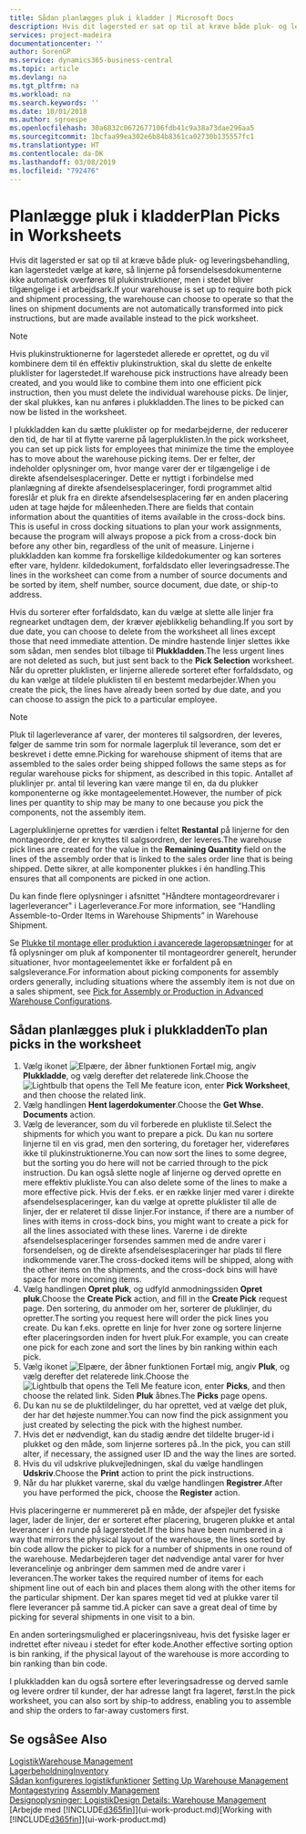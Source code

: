 ```yaml
---
title: Sådan planlægges pluk i kladder | Microsoft Docs
description: Hvis dit lagersted er sat op til at kræve både pluk- og leveringsbehandling, kan lagerstedet vælge at køre, så linjerne på forsendelsesdokumenterne ikke automatisk overføres til plukinstruktioner, men i stedet bliver tilgængelige i et arbejdsark.
services: project-madeira
documentationcenter: ''
author: SorenGP
ms.service: dynamics365-business-central
ms.topic: article
ms.devlang: na
ms.tgt_pltfrm: na
ms.workload: na
ms.search.keywords: ''
ms.date: 10/01/2018
ms.author: sgroespe
ms.openlocfilehash: 30a6832c0672677106fdb41c9a38a73dae296aa5
ms.sourcegitcommit: 1bcfaa99ea302e6b84b8361ca02730b135557fc1
ms.translationtype: HT
ms.contentlocale: da-DK
ms.lasthandoff: 03/08/2019
ms.locfileid: "792476"
---
```

# <a name="plan-picks-in-worksheets"></a><span data-ttu-id="6684d-103">Planlægge pluk i kladder</span><span class="sxs-lookup"><span data-stu-id="6684d-103">Plan Picks in Worksheets</span></span>
<span data-ttu-id="6684d-104">Hvis dit lagersted er sat op til at kræve både pluk- og leveringsbehandling, kan lagerstedet vælge at køre, så linjerne på forsendelsesdokumenterne ikke automatisk overføres til plukinstruktioner, men i stedet bliver tilgængelige i et arbejdsark.</span><span class="sxs-lookup"><span data-stu-id="6684d-104">If your warehouse is set up to require both pick and shipment processing, the warehouse can choose to operate so that the lines on shipment documents are not automatically transformed into pick instructions, but are made available instead to the pick worksheet.</span></span>  

> [!NOTE]  
>  <span data-ttu-id="6684d-105">Hvis plukinstruktionerne for lagerstedet allerede er oprettet, og du vil kombinere dem til én effektiv plukinstruktion, skal du slette de enkelte pluklister for lagerstedet.</span><span class="sxs-lookup"><span data-stu-id="6684d-105">If warehouse pick instructions have already been created, and you would like to combine them into one efficient pick instruction, then you must delete the individual warehouse picks.</span></span> <span data-ttu-id="6684d-106">De linjer, der skal plukkes, kan nu anføres i plukkladden.</span><span class="sxs-lookup"><span data-stu-id="6684d-106">The lines to be picked can now be listed in the worksheet.</span></span>  

<span data-ttu-id="6684d-107">I plukkladden kan du sætte pluklister op for medarbejderne, der reducerer den tid, de har til at flytte varerne på lagerpluklisten.</span><span class="sxs-lookup"><span data-stu-id="6684d-107">In the pick worksheet, you can set up pick lists for employees that minimize the time the employee has to move about the warehouse picking items.</span></span> <span data-ttu-id="6684d-108">Der er felter, der indeholder oplysninger om, hvor mange varer der er tilgængelige i de direkte afsendelsesplaceringer. Dette er nyttigt i forbindelse med planlægning af direkte afsendelsesplaceringer, fordi programmet altid foreslår et pluk fra en direkte afsendelsesplacering før en anden placering uden at tage højde for måleenheden.</span><span class="sxs-lookup"><span data-stu-id="6684d-108">There are fields that contain information about the quantities of items available in the cross-dock bins. This is useful in cross docking situations to plan your work assignments, because the program will always propose a pick from a cross-dock bin before any other bin, regardless of the unit of measure.</span></span> <span data-ttu-id="6684d-109">Linjerne i plukkladden kan komme fra forskellige kildedokumenter og kan sorteres efter vare, hyldenr. kildedokument, forfaldsdato eller leveringsadresse.</span><span class="sxs-lookup"><span data-stu-id="6684d-109">The lines in the worksheet can come from a number of source documents and be sorted by item, shelf number, source document, due date, or ship-to address.</span></span>  

<span data-ttu-id="6684d-110">Hvis du sorterer efter forfaldsdato, kan du vælge at slette alle linjer fra regnearket undtagen dem, der kræver øjeblikkelig behandling.</span><span class="sxs-lookup"><span data-stu-id="6684d-110">If you sort by due date, you can choose to delete from the worksheet all lines except those that need immediate attention.</span></span> <span data-ttu-id="6684d-111">De mindre hastende linjer slettes ikke som sådan, men sendes blot tilbage til **Plukkladden**.</span><span class="sxs-lookup"><span data-stu-id="6684d-111">The less urgent lines are not deleted as such, but just sent back to the **Pick Selection** worksheet.</span></span> <span data-ttu-id="6684d-112">Når du opretter pluklisten, er linjerne allerede sorteret efter forfaldsdato, og du kan vælge at tildele pluklisten til en bestemt medarbejder.</span><span class="sxs-lookup"><span data-stu-id="6684d-112">When you create the pick, the lines have already been sorted by due date, and you can choose to assign the pick to a particular employee.</span></span>  

> [!NOTE]  
>  <span data-ttu-id="6684d-113">Pluk til lagerleverance af varer, der monteres til salgsordren, der leveres, følger de samme trin som for normale lagerpluk til leverance, som det er beskrevet i dette emne.</span><span class="sxs-lookup"><span data-stu-id="6684d-113">Picking for warehouse shipment of items that are assembled to the sales order being shipped follows the same steps as for regular warehouse picks for shipment, as described in this topic.</span></span> <span data-ttu-id="6684d-114">Antallet af pluklinjer pr. antal til levering kan være mange til en, da du plukker komponenterne og ikke montageelementet.</span><span class="sxs-lookup"><span data-stu-id="6684d-114">However, the number of pick lines per quantity to ship may be many to one because you pick the components, not the assembly item.</span></span>  
>   
>  <span data-ttu-id="6684d-115">Lagerpluklinjerne oprettes for værdien i feltet **Restantal** på linjerne for den montageordre, der er knyttes til salgsordren, der leveres.</span><span class="sxs-lookup"><span data-stu-id="6684d-115">The warehouse pick lines are created for the value in the **Remaining Quantity** field on the lines of the assembly order that is linked to the sales order line that is being shipped.</span></span> <span data-ttu-id="6684d-116">Dette sikrer, at alle komponenter plukkes i én handling.</span><span class="sxs-lookup"><span data-stu-id="6684d-116">This ensures that all components are picked in one action.</span></span>  
>   
>  <span data-ttu-id="6684d-117">Du kan finde flere oplysninger i afsnittet "Håndtere montageordrevarer i lagerleverancer" i Lagerleverance.</span><span class="sxs-lookup"><span data-stu-id="6684d-117">For more information, see “Handling Assemble-to-Order Items in Warehouse Shipments” in Warehouse Shipment.</span></span>  
>   
>  <span data-ttu-id="6684d-118">Se [Plukke til montage eller produktion i avancerede lageropsætninger](warehouse-how-to-pick-for-internal-operations-in-advanced-warehousing.md) for at få oplysninger om pluk af komponenter til montageordrer generelt, herunder situationer, hvor montageelementet ikke er forfaldent på en salgsleverance.</span><span class="sxs-lookup"><span data-stu-id="6684d-118">For information about picking components for assembly orders generally, including situations where the assembly item is not due on a sales shipment, see [Pick for Assembly or Production in Advanced Warehouse Configurations](warehouse-how-to-pick-for-internal-operations-in-advanced-warehousing.md).</span></span>  

## <a name="to-plan-picks-in-the-worksheet"></a><span data-ttu-id="6684d-119">Sådan planlægges pluk i plukkladden</span><span class="sxs-lookup"><span data-stu-id="6684d-119">To plan picks in the worksheet</span></span>  
1.  <span data-ttu-id="6684d-120">Vælg ikonet ![Elpære, der åbner funktionen Fortæl mig](media/ui-search/search_small.png "Fortæl mig, hvad du vil foretage dig"), angiv **Plukkladde**, og vælg derefter det relaterede link.</span><span class="sxs-lookup"><span data-stu-id="6684d-120">Choose the ![Lightbulb that opens the Tell Me feature](media/ui-search/search_small.png "Tell me what you want to do") icon, enter **Pick Worksheet**, and then choose the related link.</span></span>  
2.  <span data-ttu-id="6684d-121">Vælg handlingen **Hent lagerdokumenter**.</span><span class="sxs-lookup"><span data-stu-id="6684d-121">Choose the **Get Whse. Documents** action.</span></span>  
3.  <span data-ttu-id="6684d-122">Vælg de leverancer, som du vil forberede en plukliste til.</span><span class="sxs-lookup"><span data-stu-id="6684d-122">Select the shipments for which you want to prepare a pick.</span></span> <span data-ttu-id="6684d-123">Du kan nu sortere linjerne til en vis grad, men den sortering, du foretager her, videreføres ikke til plukinstruktionerne.</span><span class="sxs-lookup"><span data-stu-id="6684d-123">You can now sort the lines to some degree, but the sorting you do here will not be carried through to the pick instruction.</span></span> <span data-ttu-id="6684d-124">Du kan også slette nogle af linjerne og derved oprette en mere effektiv plukliste.</span><span class="sxs-lookup"><span data-stu-id="6684d-124">You can also delete some of the lines to make a more effective pick.</span></span> <span data-ttu-id="6684d-125">Hvis der f.eks. er en række linjer med varer i direkte afsendelsesplaceringer, kan du vælge at oprette pluklister til alle de linjer, der er relateret til disse linjer.</span><span class="sxs-lookup"><span data-stu-id="6684d-125">For instance, if there are a number of lines with items in cross-dock bins, you might want to create a pick for all the lines associated with these lines.</span></span> <span data-ttu-id="6684d-126">Varerne i de direkte afsendelsesplaceringer forsendes sammen med de andre varer i forsendelsen, og de direkte afsendelsesplaceringer har plads til flere indkommende varer.</span><span class="sxs-lookup"><span data-stu-id="6684d-126">The cross-docked items will be shipped, along with the other items on the shipments, and the cross-dock bins will have space for more incoming items.</span></span>  
4.  <span data-ttu-id="6684d-127">Vælg handlingen **Opret pluk**, og udfyld anmodningssiden **Opret pluk**.</span><span class="sxs-lookup"><span data-stu-id="6684d-127">Choose the **Create Pick** action, and fill in the **Create Pick** request page.</span></span> <span data-ttu-id="6684d-128">Den sortering, du anmoder om her, sorterer de pluklinjer, du opretter.</span><span class="sxs-lookup"><span data-stu-id="6684d-128">The sorting you request here will order the pick lines you create.</span></span> <span data-ttu-id="6684d-129">Du kan f.eks. oprette en linje for hver zone og sortere linjerne efter placeringsorden inden for hvert pluk.</span><span class="sxs-lookup"><span data-stu-id="6684d-129">For example, you can create one pick for each zone and sort the lines by bin ranking within each pick.</span></span>  
5.  <span data-ttu-id="6684d-130">Vælg ikonet ![Elpære, der åbner funktionen Fortæl mig](media/ui-search/search_small.png "Fortæl mig, hvad du vil foretage dig"), angiv **Pluk**, og vælg derefter det relaterede link.</span><span class="sxs-lookup"><span data-stu-id="6684d-130">Choose the ![Lightbulb that opens the Tell Me feature](media/ui-search/search_small.png "Tell me what you want to do") icon, enter **Picks**, and then choose the related link.</span></span> <span data-ttu-id="6684d-131">Siden **Pluk** åbnes.</span><span class="sxs-lookup"><span data-stu-id="6684d-131">The **Picks** page opens.</span></span>  
6.  <span data-ttu-id="6684d-132">Du kan nu se de pluktildelinger, du har oprettet, ved at vælge det pluk, der har det højeste nummer.</span><span class="sxs-lookup"><span data-stu-id="6684d-132">You can now find the pick assignment you just created by selecting the pick with the highest number.</span></span>  
7.  <span data-ttu-id="6684d-133">Hvis det er nødvendigt, kan du stadig ændre det tildelte bruger-id i plukket og den måde, som linjerne sorteres på..</span><span class="sxs-lookup"><span data-stu-id="6684d-133">In the pick, you can still alter, if necessary, the assigned user ID and the way the lines are sorted.</span></span>  
8.  <span data-ttu-id="6684d-134">Hvis du vil udskrive plukvejledningen, skal du vælge handlingen **Udskriv**.</span><span class="sxs-lookup"><span data-stu-id="6684d-134">Choose the **Print** action to print the pick instructions.</span></span>  
9. <span data-ttu-id="6684d-135">Når du har plukket varerne, skal du vælge handlingen **Registrer**.</span><span class="sxs-lookup"><span data-stu-id="6684d-135">After you have performed the pick, choose the **Register** action.</span></span>  

<span data-ttu-id="6684d-136">Hvis placeringerne er nummereret på en måde, der afspejler det fysiske lager, lader de linjer, der er sorteret efter placering, brugeren plukke et antal leverancer i én runde på lagerstedet.</span><span class="sxs-lookup"><span data-stu-id="6684d-136">If the bins have been numbered in a way that mirrors the physical layout of the warehouse, the lines sorted by bin code allow the picker to pick for a number of shipments in one round of the warehouse.</span></span> <span data-ttu-id="6684d-137">Medarbejderen tager det nødvendige antal varer for hver leverancelinje og anbringer dem sammen med de andre varer i leverancen.</span><span class="sxs-lookup"><span data-stu-id="6684d-137">The worker takes the required number of items for each shipment line out of each bin and places them along with the other items for the particular shipment.</span></span> <span data-ttu-id="6684d-138">Der kan spares meget tid ved at plukke varer til flere leverancer på samme tid.</span><span class="sxs-lookup"><span data-stu-id="6684d-138">A picker can save a great deal of time by picking for several shipments in one visit to a bin.</span></span>  

<span data-ttu-id="6684d-139">En anden sorteringsmulighed er placeringsniveau, hvis det fysiske lager er indrettet efter niveau i stedet for efter kode.</span><span class="sxs-lookup"><span data-stu-id="6684d-139">Another effective sorting option is bin ranking, if the physical layout of the warehouse is more according to bin ranking than bin code.</span></span>  

<span data-ttu-id="6684d-140">I plukkladden kan du også sortere efter leveringsadresse og derved samle og levere ordrer til kunder, der har adresse langt fra lageret, først.</span><span class="sxs-lookup"><span data-stu-id="6684d-140">In the pick worksheet, you can also sort by ship-to address, enabling you to assemble and ship the orders to far-away customers first.</span></span>  

## <a name="see-also"></a><span data-ttu-id="6684d-141">Se også</span><span class="sxs-lookup"><span data-stu-id="6684d-141">See Also</span></span>
[<span data-ttu-id="6684d-142">Logistik</span><span class="sxs-lookup"><span data-stu-id="6684d-142">Warehouse Management</span></span>](warehouse-manage-warehouse.md)  
[<span data-ttu-id="6684d-143">Lagerbeholdning</span><span class="sxs-lookup"><span data-stu-id="6684d-143">Inventory</span></span>](inventory-manage-inventory.md)  
<span data-ttu-id="6684d-144">[Sådan konfigureres logistikfunktioner](warehouse-setup-warehouse.md)   </span><span class="sxs-lookup"><span data-stu-id="6684d-144">[Setting Up Warehouse Management](warehouse-setup-warehouse.md)   </span></span>  
<span data-ttu-id="6684d-145">[Montagestyring](assembly-assemble-items.md)  </span><span class="sxs-lookup"><span data-stu-id="6684d-145">[Assembly Management](assembly-assemble-items.md)  </span></span>  
[<span data-ttu-id="6684d-146">Designoplysninger: Logistik</span><span class="sxs-lookup"><span data-stu-id="6684d-146">Design Details: Warehouse Management</span></span>](design-details-warehouse-management.md)  
<span data-ttu-id="6684d-147">[Arbejde med [!INCLUDE[d365fin](includes/d365fin_md.md)]](ui-work-product.md)</span><span class="sxs-lookup"><span data-stu-id="6684d-147">[Working with [!INCLUDE[d365fin](includes/d365fin_md.md)]](ui-work-product.md)</span></span>

